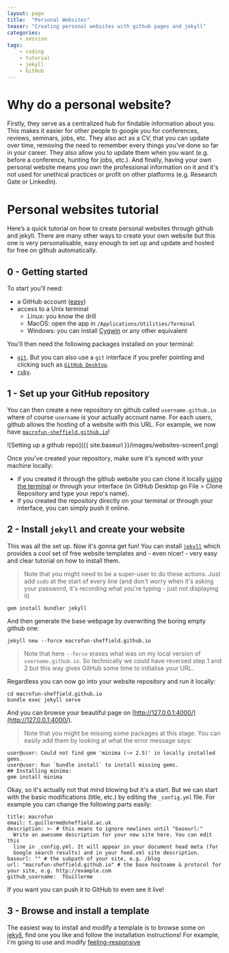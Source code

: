 ```yaml
---
layout: page
title:  "Personal Websites"
teaser: "Creating personal websites with github pages and jekyll"
categories:
    - session
tags:
    - coding
    - tutorial
    - jekyll
    - GitHub
---
```


# Why do a personal website?

Firstly, they serve as a centralized hub for findable information about you. This makes it easier for other people to google you for conferences, reviews, seminars, jobs, etc. They also act as a CV, that you can update over time, removing the need to remember every things you've done so far in your career. They also allow you to update them when you want (e.g. before a conference, hunting for jobs, etc.). And finally, having your own personal website means _you_ own the professional information on it and it's not used for unethical practices or profit on other platforms (e.g. Research Gate or LinkedIn).

# Personal websites tutorial

Here’s a quick tutorial on how to create personal websites through github and jekyll. There are many other ways to create your own website but this one is very personalisable, easy enough to set up and update and hosted for free on github automatically.

## 0 - Getting started

To start you'll need:

 * a GitHub account ([easy](https://github.com/signup))
 * access to a Unix terminal
    * Linux: you know the drill
    * MacOS: open the app in `/Applications/Utilities/Terminal`
    * Windows: you can install [Cygwin](https://cygwin.com/) or any other equivalent 

You'll then need the following packages installed on your terminal:

 * [`git`](https://git-scm.com/book/en/v2/Getting-Started-Installing-Git). But you can also use a `git` interface if you prefer pointing and clicking such as [`GitHub Desktop`](https://desktop.github.com/).
 * [`ruby`](https://www.ruby-lang.org/en/documentation/installation/).

## 1 - Set up your GitHub repository

You can then create a new repository on github called `username.github.io` where of course `username` is your actually account name.
For each users, github allows the hosting of a website with this URL.
For example, we now have [`macrofun-sheffield.github.io`](macrofun-sheffield.github.io)!

![Setting up a github repo]({{ site.baseurl }}/images/websites-screen1.png)

Once you've created your repository, make sure it's synced with your machine locally: 
 * if you created it through the github website you can clone it locally [using the terminal](https://docs.github.com/en/repositories/creating-and-managing-repositories/cloning-a-repository) or through your interface (in GitHub Desktop go File > Clone Repository and type your repo's name).
 * if you created the repository directly on your terminal or through your interface, you can simply push it online.

## 2 - Install `jekyll` and create your website

This was all the set up. Now it's gonna get fun!
You can install [`jekyll`](https://jekyllrb.com/) which provides a cool set of free website templates and - even nicer! - very easy and clear tutorial on how to install them.

> Note that you might need to be a super-user to do these actions. Just add `sudo` at the start of every line (and don't worry when it's asking your password, it's recording what you're typing - just not displaying it)

```
gem install bundler jekyll
```

And then generate the base webpage by overwriting the boring empty github one:

```
jekyll new --force macrofun-sheffield.github.io
```

> Note that here `--force` erases what was on my local version of `username.github.io`. So technically we could have reversed step 1 and 2 but this way gives GitHub some time to initialise your URL.

Regardless you can now go into your website repository and run it locally:

```
cd macrofun-sheffield.github.io
bundle exec jekyll serve
```

And you can browse your beautiful page on [http://127.0.0.1:4000/](http://127.0.0.1:4000/).

> Note that you might be missing some packages at this stage. You can easily add them by looking at what the error message says:

```
user@user: Could not find gem 'minima (~> 2.5)' in locally installed gems.
user@user: Run `bundle install` to install missing gems.
## Installing minima:
gem install minima
```

Okay, so it's actually not that mind blowing but it's a start. 
But we can start with the basic modifications (title, etc.) by editing the `_config.yml` file.
For example you can change the following parts easily:

```
title: macrofun
email: t.guillerme@sheffield.ac.uk
description: >- # this means to ignore newlines until "baseurl:"
  Write an awesome description for your new site here. You can edit this
  line in _config.yml. It will appear in your document head meta (for
  Google search results) and in your feed.xml site description.
baseurl: "" # the subpath of your site, e.g. /blog
url: "macrofun-sheffield.github.io" # the base hostname & protocol for your site, e.g. http://example.com
github_username:  TGuillerme
```

If you want you can push it to GitHub to even see it live!
 
## 3 - Browse and install a template

The easiest way to install and modify a template is to browse some on [jekyll](https://jekyllthemes.io/free), find one you like and follow the installation instructions!
For example, I'm going to use and modify [feeling-responsive](https://phlow.github.io/feeling-responsive/)